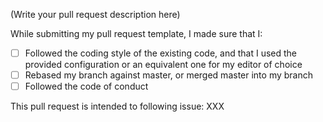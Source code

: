 (Write your pull request description here)

While submitting my pull request template, I made sure that I:
 - [ ] Followed the coding style of the existing code, and that I used the provided configuration or an equivalent one for my editor of choice
 - [ ] Rebased my branch against master, or merged master into my branch
 - [ ] Followed the code of conduct
 
This pull request is intended to following issue: XXX